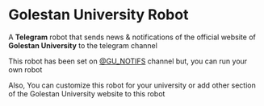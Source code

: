 # Golestan University Robot

A **Telegram** robot that sends news & notifications of the official website of **Golestan University** to the telegram
channel

This robot has been set on [@GU_NOTIFS](https://t.me/GU_NOTIFS) channel but, you can run your own robot

Also, You can customize this robot for your university or add other section of the Golestan University website to this
robot
